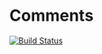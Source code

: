 # Comments

[![Build Status](https://travis-ci.org/uh-rso/comments.svg?branch=master)](https://travis-ci.org/uh-rso/comments)
